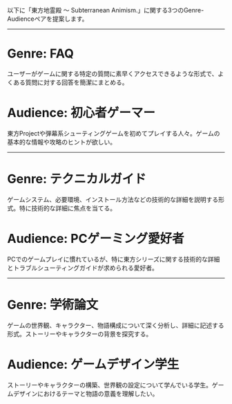 以下に「東方地霊殿 〜 Subterranean Animism.」に関する3つのGenre-Audienceペアを提案します。

---

# Genre: FAQ
ユーザーがゲームに関する特定の質問に素早くアクセスできるような形式で、よくある質問に対する回答を簡潔にまとめる。

# Audience: 初心者ゲーマー
東方Projectや弾幕系シューティングゲームを初めてプレイする人々。ゲームの基本的な情報や攻略のヒントが欲しい。

---

# Genre: テクニカルガイド
ゲームシステム、必要環境、インストール方法などの技術的な詳細を説明する形式。特に技術的な詳細に焦点を当てる。

# Audience: PCゲーミング愛好者
PCでのゲームプレイに慣れているが、特に東方シリーズに関する技術的な詳細とトラブルシューティングガイドが求められる愛好者。

---

# Genre: 学術論文
ゲームの世界観、キャラクター、物語構成について深く分析し、詳細に記述する形式。ストーリーやキャラクターの背景を探究する。

# Audience: ゲームデザイン学生
ストーリーやキャラクターの構築、世界観の設定について学んでいる学生。ゲームデザインにおけるテーマと物語の意義を理解したい。